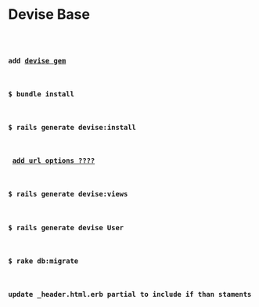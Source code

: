 <h1>Devise Base</h1>
</br>
  <pre><h4>add <a href="https://rubygems.org/gems/devise/versions/3.5.1" target="_blank">devise gem</a></h4></pre>
  <pre><h4>$ bundle install</h4></pre>
  <pre><h4>$ rails generate devise:install</h4></pre>
  <pre><h4>&nbsp;<a href="https://gist.github.com/pacafs/f77f73a8caa197fd8241#file-default_url_options-rb" target="_blank">add url options ????</a></h4></pre>
  <pre><h4>$ rails generate devise:views</h4></pre>
  <pre><h4>$ rails generate devise User</h4></pre>
  <pre><h4>$ rake db:migrate</h4></pre>
  <pre><h4>update _header.html.erb partial to include if than staments</h4></pre>
